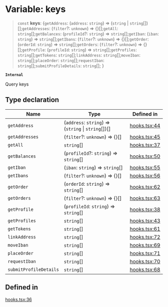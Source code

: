 # Variable: keys

> `const` **keys**: \{`getAddress`: (`address`: `string`) => (`string` \| `string`[])[];`getAddresses`: (`filter`?: `unknown`) => \{\}[];`getAll`: `string`[];`getBalances`: (`profileId`?: `string`) => `string`[];`getIban`: (`iban`: `string`) => `string`[];`getIbans`: (`filter`?: `unknown`) => \{\}[];`getOrder`: (`orderId`: `string`) => `string`[];`getOrders`: (`filter`?: `unknown`) => \{\}[];`getProfile`: (`profileId`: `string`) => `string`[];`getProfiles`: `string`[];`getTokens`: `string`[];`linkAddress`: `string`[];`moveIban`: `string`[];`placeOrder`: `string`[];`requestIban`: `string`[];`submitProfileDetails`: `string`[]; \}

**`Internal`**

Query keys

## Type declaration

| Name | Type | Defined in |
| ------ | ------ | ------ |
| `getAddress` | (`address`: `string`) => (`string` \| `string`[])[] | [hooks.tsx:44](https://github.com/monerium/js-monorepo/blob/main/packages/sdk-react-provider/src/lib/hooks.tsx#L44) |
| `getAddresses` | (`filter`?: `unknown`) => \{\}[] | [hooks.tsx:45](https://github.com/monerium/js-monorepo/blob/main/packages/sdk-react-provider/src/lib/hooks.tsx#L45) |
| `getAll` | `string`[] | [hooks.tsx:37](https://github.com/monerium/js-monorepo/blob/main/packages/sdk-react-provider/src/lib/hooks.tsx#L37) |
| `getBalances` | (`profileId`?: `string`) => `string`[] | [hooks.tsx:50](https://github.com/monerium/js-monorepo/blob/main/packages/sdk-react-provider/src/lib/hooks.tsx#L50) |
| `getIban` | (`iban`: `string`) => `string`[] | [hooks.tsx:55](https://github.com/monerium/js-monorepo/blob/main/packages/sdk-react-provider/src/lib/hooks.tsx#L55) |
| `getIbans` | (`filter`?: `unknown`) => \{\}[] | [hooks.tsx:56](https://github.com/monerium/js-monorepo/blob/main/packages/sdk-react-provider/src/lib/hooks.tsx#L56) |
| `getOrder` | (`orderId`: `string`) => `string`[] | [hooks.tsx:62](https://github.com/monerium/js-monorepo/blob/main/packages/sdk-react-provider/src/lib/hooks.tsx#L62) |
| `getOrders` | (`filter`?: `unknown`) => \{\}[] | [hooks.tsx:63](https://github.com/monerium/js-monorepo/blob/main/packages/sdk-react-provider/src/lib/hooks.tsx#L63) |
| `getProfile` | (`profileId`: `string`) => `string`[] | [hooks.tsx:38](https://github.com/monerium/js-monorepo/blob/main/packages/sdk-react-provider/src/lib/hooks.tsx#L38) |
| `getProfiles` | `string`[] | [hooks.tsx:43](https://github.com/monerium/js-monorepo/blob/main/packages/sdk-react-provider/src/lib/hooks.tsx#L43) |
| `getTokens` | `string`[] | [hooks.tsx:61](https://github.com/monerium/js-monorepo/blob/main/packages/sdk-react-provider/src/lib/hooks.tsx#L61) |
| `linkAddress` | `string`[] | [hooks.tsx:72](https://github.com/monerium/js-monorepo/blob/main/packages/sdk-react-provider/src/lib/hooks.tsx#L72) |
| `moveIban` | `string`[] | [hooks.tsx:69](https://github.com/monerium/js-monorepo/blob/main/packages/sdk-react-provider/src/lib/hooks.tsx#L69) |
| `placeOrder` | `string`[] | [hooks.tsx:71](https://github.com/monerium/js-monorepo/blob/main/packages/sdk-react-provider/src/lib/hooks.tsx#L71) |
| `requestIban` | `string`[] | [hooks.tsx:70](https://github.com/monerium/js-monorepo/blob/main/packages/sdk-react-provider/src/lib/hooks.tsx#L70) |
| `submitProfileDetails` | `string`[] | [hooks.tsx:68](https://github.com/monerium/js-monorepo/blob/main/packages/sdk-react-provider/src/lib/hooks.tsx#L68) |

## Defined in

[hooks.tsx:36](https://github.com/monerium/js-monorepo/blob/main/packages/sdk-react-provider/src/lib/hooks.tsx#L36)
